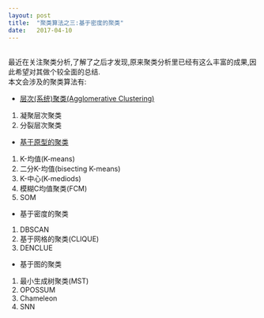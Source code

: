 ```yaml
---
layout: post
title:  "聚类算法之三:基于密度的聚类"
date:   2017-04-10
---
```

<br>最近在关注聚类分析,了解了之后才发现,原来聚类分析里已经有这么丰富的成果,因此希望对其做个较全面的总结.
<br>本文会涉及的聚类算法有:
* [层次(系统)聚类(Agglomerative Clustering)](https://liangyaorong.github.io/blog/2017/%E8%81%9A%E7%B1%BB%E7%AE%97%E6%B3%95%E4%B9%8B%E4%B8%80-%E5%B1%82%E6%AC%A1%E8%81%9A%E7%B1%BB/)
1. 凝聚层次聚类
2. 分裂层次聚类
* [基于原型的聚类](https://liangyaorong.github.io/blog/2017/%E8%81%9A%E7%B1%BB%E7%AE%97%E6%B3%95%E4%B9%8B%E4%BA%8C-%E5%9F%BA%E4%BA%8E%E5%8E%9F%E5%9E%8B%E7%9A%84%E8%81%9A%E7%B1%BB/)
1. K-均值(K-means)
2. 二分K-均值(bisecting K-means)
3. K-中心(K-mediods)
4. 模糊C均值聚类(FCM)
4. SOM
* 基于密度的聚类
1. DBSCAN
2. 基于网格的聚类(CLIQUE)
3. DENCLUE
* 基于图的聚类
1. 最小生成树聚类(MST)
2. OPOSSUM
3. Chameleon
4. SNN
